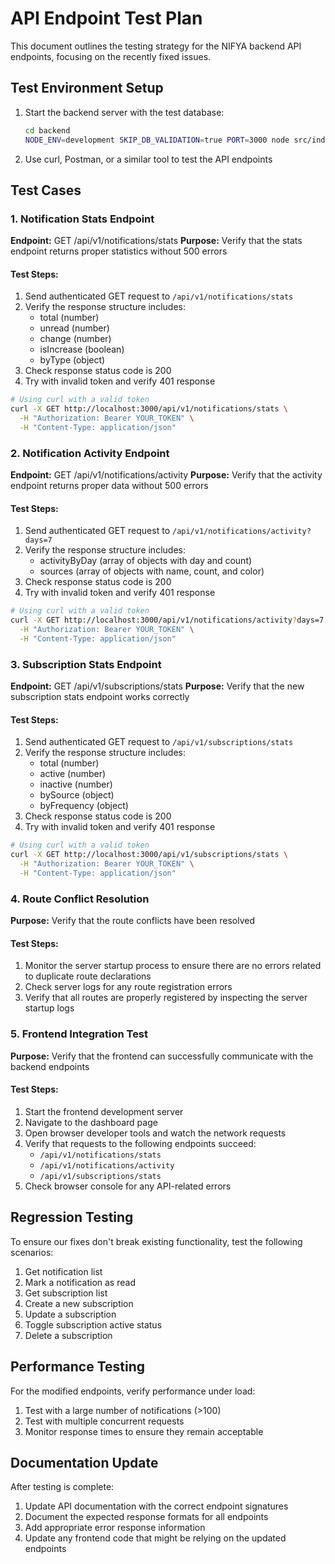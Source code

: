 # API Endpoint Test Plan

This document outlines the testing strategy for the NIFYA backend API endpoints, focusing on the recently fixed issues.

## Test Environment Setup

1. Start the backend server with the test database:
   ```bash
   cd backend
   NODE_ENV=development SKIP_DB_VALIDATION=true PORT=3000 node src/index.js
   ```

2. Use curl, Postman, or a similar tool to test the API endpoints

## Test Cases

### 1. Notification Stats Endpoint

**Endpoint:** GET /api/v1/notifications/stats
**Purpose:** Verify that the stats endpoint returns proper statistics without 500 errors

#### Test Steps:
1. Send authenticated GET request to `/api/v1/notifications/stats`
2. Verify the response structure includes:
   - total (number)
   - unread (number)
   - change (number)
   - isIncrease (boolean)
   - byType (object)
3. Check response status code is 200
4. Try with invalid token and verify 401 response

```bash
# Using curl with a valid token
curl -X GET http://localhost:3000/api/v1/notifications/stats \
  -H "Authorization: Bearer YOUR_TOKEN" \
  -H "Content-Type: application/json"
```

### 2. Notification Activity Endpoint

**Endpoint:** GET /api/v1/notifications/activity
**Purpose:** Verify that the activity endpoint returns proper data without 500 errors 

#### Test Steps:
1. Send authenticated GET request to `/api/v1/notifications/activity?days=7`
2. Verify the response structure includes:
   - activityByDay (array of objects with day and count)
   - sources (array of objects with name, count, and color)
3. Check response status code is 200
4. Try with invalid token and verify 401 response

```bash
# Using curl with a valid token
curl -X GET http://localhost:3000/api/v1/notifications/activity?days=7 \
  -H "Authorization: Bearer YOUR_TOKEN" \
  -H "Content-Type: application/json"
```

### 3. Subscription Stats Endpoint

**Endpoint:** GET /api/v1/subscriptions/stats
**Purpose:** Verify that the new subscription stats endpoint works correctly

#### Test Steps:
1. Send authenticated GET request to `/api/v1/subscriptions/stats`
2. Verify the response structure includes:
   - total (number)
   - active (number)
   - inactive (number)
   - bySource (object)
   - byFrequency (object)
3. Check response status code is 200
4. Try with invalid token and verify 401 response

```bash
# Using curl with a valid token
curl -X GET http://localhost:3000/api/v1/subscriptions/stats \
  -H "Authorization: Bearer YOUR_TOKEN" \
  -H "Content-Type: application/json"
```

### 4. Route Conflict Resolution

**Purpose:** Verify that the route conflicts have been resolved

#### Test Steps:
1. Monitor the server startup process to ensure there are no errors related to duplicate route declarations
2. Check server logs for any route registration errors
3. Verify that all routes are properly registered by inspecting the server startup logs

### 5. Frontend Integration Test

**Purpose:** Verify that the frontend can successfully communicate with the backend endpoints

#### Test Steps:
1. Start the frontend development server
2. Navigate to the dashboard page
3. Open browser developer tools and watch the network requests
4. Verify that requests to the following endpoints succeed:
   - `/api/v1/notifications/stats`
   - `/api/v1/notifications/activity`
   - `/api/v1/subscriptions/stats`
5. Check browser console for any API-related errors

## Regression Testing

To ensure our fixes don't break existing functionality, test the following scenarios:

1. Get notification list
2. Mark a notification as read
3. Get subscription list
4. Create a new subscription
5. Update a subscription
6. Toggle subscription active status
7. Delete a subscription

## Performance Testing

For the modified endpoints, verify performance under load:

1. Test with a large number of notifications (>100)
2. Test with multiple concurrent requests
3. Monitor response times to ensure they remain acceptable

## Documentation Update

After testing is complete:

1. Update API documentation with the correct endpoint signatures
2. Document the expected response formats for all endpoints
3. Add appropriate error response information
4. Update any frontend code that might be relying on the updated endpoints